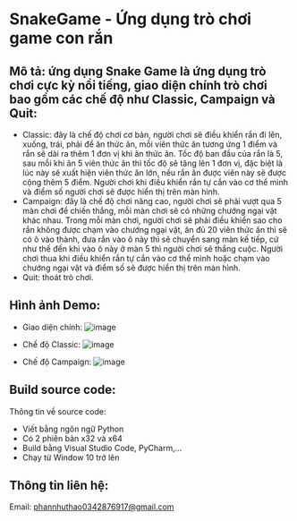 # SnakeGame - Ứng dụng trò chơi game con rắn

## Mô tả: ứng dụng Snake Game là ứng dụng trò chơi cực kỳ nổi tiếng, giao diện chính trò chơi bao gồm các chế độ như Classic, Campaign và Quit:

- Classic: đây là chế độ chơi cơ bản, người chơi sẽ điều khiển rắn đi lên, xuống, trái, phải để ăn thức ăn, mỗi viên thức ăn tương ứng 1 điểm và rắn sẽ dài ra thêm 1 đơn vị khi ăn thức ăn. Tốc độ ban đầu của rắn là 5, sau mỗi khi ăn 5 viên thức ăn thì tốc độ sẽ tăng lên 1 đơn vị, đặc biệt là lúc này sẽ xuất hiện viên thức ăn lớn, nếu rắn ăn được viên này sẽ được cộng thêm 5 điểm. Người chơi khi điều khiển rắn tự cắn vào cơ thể mình và điểm số người chơi sẽ được hiển thị trên màn hình.
- Campaign: đây là chế độ chơi nâng cao, người chơi sẽ phải vượt qua 5 màn chơi để chiến thắng, mỗi màn chơi sẽ có những chướng ngại vật khác nhau. Trong mỗi màn chơi, người chơi sẽ phải điều khiển sao cho rắn không được chạm vào chướng ngại vật, ăn đủ 20 viên thức ăn thì sẽ có ô vào thành, đưa rắn vào ô này thì sẽ chuyển sang màn kế tiếp, cứ như thế đến khi vào ô này ở màn 5 thì người chơi sẽ thắng cuộc. Người chơi thua khi điều khiển rắn tự cắn vào cơ thể mình hoặc chạm vào chướng ngại vật và điểm số sẽ được hiển thị trên màn hình.
- Quit: thoát trò chơi.

## Hình ảnh Demo:
- Giao diện chính:
![image](https://github.com/user-attachments/assets/2847b778-106a-48db-a06c-0c5ed2a415af)

- Chế độ Classic:
![image](https://github.com/user-attachments/assets/1ec64db2-bbca-4e34-9a88-68d27c58c06a)

- Chế độ Campaign:
![image](https://github.com/user-attachments/assets/1fb66e30-bacc-4b04-b701-75a8470514b2)

## Build source code:
Thông tin về source code:
- Viết bằng ngôn ngữ Python
- Có 2 phiên bản x32 và x64
- Build bằng Visual Studio Code, PyCharm,...
- Chạy từ Window 10 trở lên

## Thông tin liên hệ:
Email: phannhuthao0342876917@gmail.com

